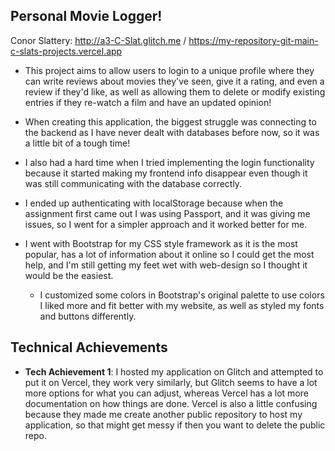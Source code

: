 ## Personal Movie Logger!

Conor Slattery: http://a3-C-Slat.glitch.me / https://my-repository-git-main-c-slats-projects.vercel.app

- This project aims to allow users to login to a unique profile where they can write reviews about movies they've seen, give it a rating,
  and even a review if they'd like, as well as allowing them to delete or modify existing entries if they re-watch a film and have an updated opinion!

- When creating this application, the biggest struggle was connecting to the backend as I have never dealt with databases before now, so it was a little bit of a tough time!
- I also had a hard time when I tried implementing the login functionality because it started making my frontend info disappear even though it was still communicating with the database correctly.

- I ended up authenticating with localStorage because when the assignment first came out I was using Passport, and it was giving me issues, so I went for a simpler approach and it worked better for me.
- I went with Bootstrap for my CSS style framework as it is the most popular, has a lot of information about it online so I could get the most help, and I'm still getting my feet wet with web-design so I thought it would be the easiest.
  - I customized some colors in Bootstrap's original palette to use colors I liked more and fit better with my website, as well as styled my fonts and buttons differently.

## Technical Achievements

- **Tech Achievement 1**: I hosted my application on Glitch and attempted to put it on Vercel, they work very similarly, but Glitch seems to have a lot more options for what you can adjust, whereas Vercel has a lot more documentation on how things are done.
  Vercel is also a little confusing because they made me create another public repository to host my application, so that might get messy if then you want to delete the public repo.
